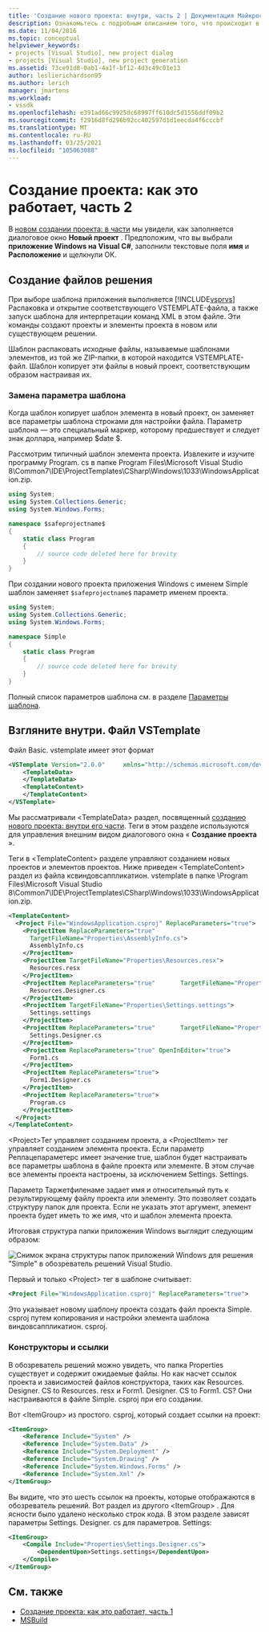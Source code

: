 ```yaml
---
title: 'Создание нового проекта: внутри, часть 2 | Документация Майкрософт'
description: Ознакомьтесь с подробным описанием того, что происходит в интегрированной среде разработки Visual Studio (IDE) при создании собственного типа проекта (часть 2 из 2).
ms.date: 11/04/2016
ms.topic: conceptual
helpviewer_keywords:
- projects [Visual Studio], new project dialog
- projects [Visual Studio], new project generation
ms.assetid: 73ce91d8-0ab1-4a1f-bf12-4d3c49c01e13
author: leslierichardson95
ms.author: lerich
manager: jmartens
ms.workload:
- vssdk
ms.openlocfilehash: e391ad66c9925dc68997ff610dc5d1556ddf09b2
ms.sourcegitcommit: f2916d8fd296b92cc402597d1d1eecda4f6cccbf
ms.translationtype: MT
ms.contentlocale: ru-RU
ms.lasthandoff: 03/25/2021
ms.locfileid: "105063088"
---
```

# <a name="new-project-generation-under-the-hood-part-two"></a>Создание проекта: как это работает, часть 2

В [новом создании проекта: в части](../../extensibility/internals/new-project-generation-under-the-hood-part-one.md) мы увидели, как заполняется диалоговое окно **Новый проект** . Предположим, что вы выбрали **приложение Windows на Visual C#**, заполнили текстовые поля **имя** и **Расположение** и щелкнули ОК.

## <a name="generating-the-solution-files"></a>Создание файлов решения
 При выборе шаблона приложения выполняется [!INCLUDE[vsprvs](../../code-quality/includes/vsprvs_md.md)] Распаковка и открытие соответствующего VSTEMPLATE-файла, а также запуск шаблона для интерпретации команд XML в этом файле. Эти команды создают проекты и элементы проекта в новом или существующем решении.

 Шаблон распаковать исходные файлы, называемые шаблонами элементов, из той же ZIP-папки, в которой находится VSTEMPLATE-файл. Шаблон копирует эти файлы в новый проект, соответствующим образом настраивая их.

### <a name="template-parameter-replacement"></a>Замена параметра шаблона
 Когда шаблон копирует шаблон элемента в новый проект, он заменяет все параметры шаблона строками для настройки файла. Параметр шаблона — это специальный маркер, которому предшествует и следует знак доллара, например $date $.

 Рассмотрим типичный шаблон элемента проекта. Извлеките и изучите программу Program. cs в папке Program Files\Microsoft Visual Studio 8\Common7\IDE\ProjectTemplates\CSharp\Windows\1033\WindowsApplication.zip.

```csharp
using System;
using System.Collections.Generic;
using System.Windows.Forms;

namespace $safeprojectname$
{
    static class Program
    {
        // source code deleted here for brevity
    }
}
```

При создании нового проекта приложения Windows с именем Simple шаблон заменяет `$safeprojectname$` параметр именем проекта.

```csharp
using System;
using System.Collections.Generic;
using System.Windows.Forms;

namespace Simple
{
    static class Program
    {
        // source code deleted here for brevity
    }
}
```

 Полный список параметров шаблона см. в разделе [Параметры шаблона](../../ide/template-parameters.md).

## <a name="a-look-inside-a-vstemplate-file"></a>Взгляните внутри. Файл VSTemplate
 Файл Basic. vstemplate имеет этот формат

```xml
<VSTemplate Version="2.0.0"     xmlns="http://schemas.microsoft.com/developer/vstemplate/2005"     Type="Project">
    <TemplateData>
    </TemplateData>
    <TemplateContent>
    </TemplateContent>
</VSTemplate>
```

 Мы рассматривали \<TemplateData> раздел, посвященный [созданию нового проекта: внутри его части](../../extensibility/internals/new-project-generation-under-the-hood-part-one.md). Теги в этом разделе используются для управления внешним видом диалогового окна « **Создание проекта** ».

 Теги в \<TemplateContent> разделе управляют созданием новых проектов и элементов проектов. Ниже приведен \<TemplateContent> раздел из файла ксвиндовсаппликатион. vstemplate в папке \Program Files\Microsoft Visual Studio 8\Common7\IDE\ProjectTemplates\CSharp\Windows\1033\WindowsApplication.zip.

```xml
<TemplateContent>
  <Project File="WindowsApplication.csproj" ReplaceParameters="true">
    <ProjectItem ReplaceParameters="true"
      TargetFileName="Properties\AssemblyInfo.cs">
      AssemblyInfo.cs
    </ProjectItem>
    <ProjectItem TargetFileName="Properties\Resources.resx">
      Resources.resx
    </ProjectItem>
    <ProjectItem ReplaceParameters="true"       TargetFileName="Properties\Resources.Designer.cs">
      Resources.Designer.cs
    </ProjectItem>
    <ProjectItem TargetFileName="Properties\Settings.settings">
      Settings.settings
    </ProjectItem>
    <ProjectItem ReplaceParameters="true"       TargetFileName="Properties\Settings.Designer.cs">
      Settings.Designer.cs
    </ProjectItem>
    <ProjectItem ReplaceParameters="true" OpenInEditor="true">
      Form1.cs
    </ProjectItem>
    <ProjectItem ReplaceParameters="true">
      Form1.Designer.cs
    </ProjectItem>
    <ProjectItem ReplaceParameters="true">
      Program.cs
    </ProjectItem>
  </Project>
</TemplateContent>
```

 \<Project>Тег управляет созданием проекта, а \<ProjectItem> тег управляет созданием элемента проекта. Если параметр Реплацепараметерс имеет значение true, шаблон будет настраивать все параметры шаблона в файле проекта или элементе. В этом случае все элементы проекта настроены, за исключением Settings. Settings.

 Параметр Таржетфиленаме задает имя и относительный путь к результирующему файлу проекта или элементу. Это позволяет создать структуру папок для проекта. Если не указать этот аргумент, элемент проекта будет иметь то же имя, что и шаблон элемента проекта.

 Итоговая структура папки приложения Windows выглядит следующим образом:

 ![Снимок экрана структуры папок приложений Windows для решения "Simple" в обозреватель решений Visual Studio.](../../extensibility/internals/media/simplesolution.png)

 Первый и только \<Project> тег в шаблоне считывает:

```xml
<Project File="WindowsApplication.csproj" ReplaceParameters="true">
```

 Это указывает новому шаблону проекта создать файл проекта Simple. csproj путем копирования и настройки элемента шаблона виндовсаппликатион. csproj.

### <a name="designers-and-references"></a>Конструкторы и ссылки
 В обозреватель решений можно увидеть, что папка Properties существует и содержит ожидаемые файлы. Но как насчет ссылок проекта и зависимостей файлов конструктора, таких как Resources. Designer. CS to Resources. resx и Form1. Designer. CS to Form1. CS?  Они настраиваются в файле Simple. csproj при его создании.

 Вот \<ItemGroup> из простого. csproj, который создает ссылки на проект:

```xml
<ItemGroup>
    <Reference Include="System" />
    <Reference Include="System.Data" />
    <Reference Include="System.Deployment" />
    <Reference Include="System.Drawing" />
    <Reference Include="System.Windows.Forms" />
    <Reference Include="System.Xml" />
</ItemGroup>
```

 Вы видите, что это шесть ссылок на проекты, которые отображаются в обозреватель решений. Вот раздел из другого \<ItemGroup> . Для ясности было удалено несколько строк кода. В этом разделе зависят параметры Settings. Designer. cs для параметров. Settings:

```xml
<ItemGroup>
    <Compile Include="Properties\Settings.Designer.cs">
        <DependentUpon>Settings.settings</DependentUpon>
    </Compile>
</ItemGroup>
```

## <a name="see-also"></a>См. также

- [Создание проекта: как это работает, часть 1](../../extensibility/internals/new-project-generation-under-the-hood-part-one.md)
- [MSBuild](../../msbuild/msbuild.md)
